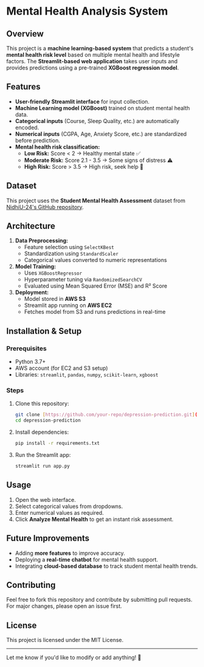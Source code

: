 # Mental Health Analysis System

## Overview

This project is a **machine learning-based system** that predicts a student's **mental health risk level** based on multiple mental health and lifestyle factors. The **Streamlit-based web application** takes user inputs and provides predictions using a pre-trained **XGBoost regression model**.

## Features

- **User-friendly Streamlit interface** for input collection.
- **Machine Learning model (XGBoost)** trained on student mental health data.
- **Categorical inputs** (Course, Sleep Quality, etc.) are automatically encoded.
- **Numerical inputs** (CGPA, Age, Anxiety Score, etc.) are standardized before prediction.
- **Mental health risk classification:**
  - **Low Risk:** Score < 2 → Healthy mental state ✅
  - **Moderate Risk:** Score 2.1 - 3.5 → Some signs of distress ⚠️
  - **High Risk:** Score > 3.5 → High risk, seek help 🚨

## Dataset
This project uses the **Student Mental Health Assessment** dataset from [NidhiU-24's GitHub repository](https://github.com/NidhiU-24/Student-Mental-Health-Assessment/blob/main/students_mental_health_survey.csv).

## Architecture

1. **Data Preprocessing:**
   - Feature selection using `SelectKBest`
   - Standardization using `StandardScaler`
   - Categorical values converted to numeric representations
2. **Model Training:**
   - Uses `XGBoostRegressor`
   - Hyperparameter tuning via `RandomizedSearchCV`
   - Evaluated using Mean Squared Error (MSE) and R² Score
3. **Deployment:**
   - Model stored in **AWS S3**
   - Streamlit app running on **AWS EC2**
   - Fetches model from S3 and runs predictions in real-time

## Installation & Setup

### Prerequisites

- Python 3.7+
- AWS account (for EC2 and S3 setup)
- Libraries: `streamlit`, `pandas`, `numpy`, `scikit-learn`, `xgboost`

### Steps

1. Clone this repository:
   ```bash
   git clone [https://github.com/your-repo/depression-prediction.git](https://github.com/A-MA9/Mental-Health-Analysis.git)
   cd depression-prediction
   ```
2. Install dependencies:
   ```bash
   pip install -r requirements.txt
   ```
3. Run the Streamlit app:
   ```bash
   streamlit run app.py
   ```

## Usage

1. Open the web interface.
2. Select categorical values from dropdowns.
3. Enter numerical values as required.
4. Click **Analyze Mental Health** to get an instant risk assessment.

## Future Improvements

- Adding **more features** to improve accuracy.
- Deploying a **real-time chatbot** for mental health support.
- Integrating **cloud-based database** to track student mental health trends.

## Contributing

Feel free to fork this repository and contribute by submitting pull requests. For major changes, please open an issue first.

## License

This project is licensed under the MIT License.

---

Let me know if you'd like to modify or add anything! 🚀

